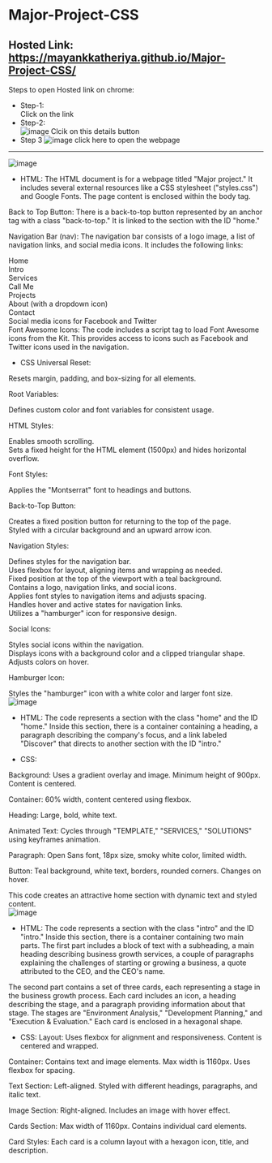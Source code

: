 # Major-Project-CSS
## Hosted Link: https://mayankkatheriya.github.io/Major-Project-CSS/
Steps to open Hosted link on chrome:
* Step-1:\
Click on the link
* Step-2:\
![image](https://github.com/Mayankkatheriya/Major-Project-CSS/assets/128832286/a2bf33f3-51e5-4b48-83bc-6ec802e26916)
Clcik on this details button
* Step 3
![image](https://github.com/Mayankkatheriya/Major-Project-CSS/assets/128832286/2cd4d936-359b-405c-8be7-3855ef5cb3f7)
click here to open the webpage
<hr>

![image](https://github.com/Mayankkatheriya/Major-Project-CSS/assets/128832286/fe739447-0b8f-427d-b963-8f1d5071cb37)

* HTML:
The HTML document is for a webpage titled "Major project." It includes several external resources like a CSS stylesheet ("styles.css") and Google Fonts. The page content is enclosed within the body tag.

Back to Top Button: There is a back-to-top button represented by an anchor <a> tag with a class "back-to-top." It is linked to the section with the ID "home."

Navigation Bar (nav): The navigation bar consists of a logo image, a list of navigation links, and social media icons. It includes the following links:

Home\
Intro\
Services\
Call Me\
Projects\
About (with a dropdown icon)\
Contact\
Social media icons for Facebook and Twitter\
Font Awesome Icons: The code includes a script tag to load Font Awesome icons from the Kit. This provides access to icons such as Facebook and Twitter icons used in the navigation.

* CSS
  Universal Reset:

Resets margin, padding, and box-sizing for all elements.

Root Variables:

Defines custom color and font variables for consistent usage.

HTML Styles:

Enables smooth scrolling.\
Sets a fixed height for the HTML element (1500px) and hides horizontal overflow.

Font Styles:

Applies the "Montserrat" font to headings and buttons.

Back-to-Top Button:

Creates a fixed position button for returning to the top of the page.\
Styled with a circular background and an upward arrow icon.

Navigation Styles:

Defines styles for the navigation bar.\
Uses flexbox for layout, aligning items and wrapping as needed.\
Fixed position at the top of the viewport with a teal background.\
Contains a logo, navigation links, and social icons.\
Applies font styles to navigation items and adjusts spacing.\
Handles hover and active states for navigation links.\
Utilizes a "hamburger" icon for responsive design.

Social Icons:

Styles social icons within the navigation.\
Displays icons with a background color and a clipped triangular shape.\
Adjusts colors on hover.

Hamburger Icon:

Styles the "hamburger" icon with a white color and larger font size.\
![image](https://github.com/Mayankkatheriya/Major-Project-CSS/assets/128832286/b40e0433-49c6-46ed-94cb-c50f33424a8a)

* HTML:
The code represents a section with the class "home" and the ID "home." Inside this section, there is a container containing a heading, a paragraph describing the company's focus, and a link labeled "Discover" that directs to another section with the ID "intro."

* CSS:

Background: Uses a gradient overlay and image. Minimum height of 900px. Content is centered.

Container: 60% width, content centered using flexbox.

Heading: Large, bold, white text.

Animated Text: Cycles through "TEMPLATE," "SERVICES," "SOLUTIONS" using keyframes animation.

Paragraph: Open Sans font, 18px size, smoky white color, limited width.

Button: Teal background, white text, borders, rounded corners. Changes on hover.

This code creates an attractive home section with dynamic text and styled content.\
![image](https://github.com/Mayankkatheriya/Major-Project-CSS/assets/128832286/7d0ba64b-18ca-4fcf-b47e-5d561dd479e1)

* HTML:
The code represents a section with the class "intro" and the ID "intro." Inside this section, there is a container containing two main parts. The first part includes a block of text with a subheading, a main heading describing business growth services, a couple of paragraphs explaining the challenges of starting or growing a business, a quote attributed to the CEO, and the CEO's name.

The second part contains a set of three cards, each representing a stage in the business growth process. Each card includes an icon, a heading describing the stage, and a paragraph providing information about that stage. The stages are "Environment Analysis," "Development Planning," and "Execution & Evaluation." Each card is enclosed in a hexagonal shape.

* CSS:
Layout: Uses flexbox for alignment and responsiveness. Content is centered and wrapped.

Container: Contains text and image elements. Max width is 1160px. Uses flexbox for spacing.

Text Section: Left-aligned. Styled with different headings, paragraphs, and italic text.

Image Section: Right-aligned. Includes an image with hover effect.

Cards Section: Max width of 1160px. Contains individual card elements.

Card Styles: Each card is a column layout with a hexagon icon, title, and description.

